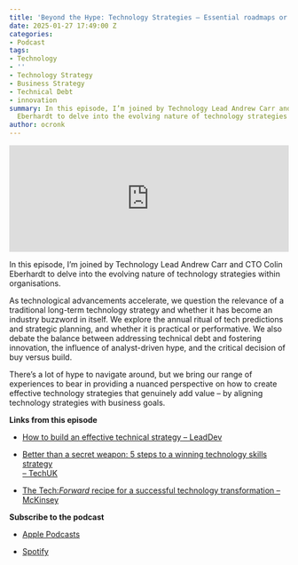 ```yaml
---
title: 'Beyond the Hype: Technology Strategies – Essential roadmaps or just hype?'
date: 2025-01-27 17:49:00 Z
categories:
- Podcast
tags:
- Technology
- ''
- Technology Strategy
- Business Strategy
- Technical Debt
- innovation
summary: In this episode, I’m joined by Technology Lead Andrew Carr and CTO Colin
  Eberhardt to delve into the evolving nature of technology strategies within organisations.
author: ocronk
---
```


<iframe title="Embed Player" src="https://play.libsyn.com/embed/episode/id/35030535/height/192/theme/modern/size/large/thumbnail/yes/custom-color/ffffff/time-start/00:00:00/playlist-height/200/direction/backward/download/yes/font-color/252525" height="192" width="100%" scrolling="no" allowfullscreen="" webkitallowfullscreen="true" mozallowfullscreen="true" oallowfullscreen="true" msallowfullscreen="true" style="border: none;"></iframe>

In this episode, I’m joined by Technology Lead Andrew Carr and CTO Colin Eberhardt to delve into the evolving nature of technology strategies within organisations.

As technological advancements accelerate, we question the relevance of a traditional long-term technology strategy and whether it has become an industry buzzword in itself. We explore the annual ritual of tech predictions and strategic planning, and whether it is practical or performative. We also debate the balance between addressing technical debt and fostering innovation, the influence of analyst-driven hype, and the critical decision of buy versus build.

There’s a lot of hype to navigate around, but we bring our range of experiences to bear in providing a nuanced perspective on how to create effective technology strategies that genuinely add value – by aligning technology strategies with business goals.

**Links from this episode**

* [How to build an effective technical strategy – LeadDev](https://leaddev.com/technical-direction/how-build-effective-technical-strategy)

* [Better than a secret weapon: 5 steps to a winning technology skills strategy](https://www.techuk.org/resource/better-than-a-secret-weapon-5-steps-to-a-winning-technology-skills-strategy.html)\
  [ – TechUK](https://www.techuk.org/resource/better-than-a-secret-weapon-5-steps-to-a-winning-technology-skills-strategy.html)

* [The Tech:](https://www.mckinsey.com/capabilities/mckinsey-digital/our-insights/the-tech-forward-recipe-for-a-successful-technology-transformation)*[Forward](https://www.mckinsey.com/capabilities/mckinsey-digital/our-insights/the-tech-forward-recipe-for-a-successful-technology-transformation)*[ recipe for a successful technology transformation – McKinsey](https://www.mckinsey.com/capabilities/mckinsey-digital/our-insights/the-tech-forward-recipe-for-a-successful-technology-transformation)

**Subscribe to the podcast**

* [Apple Podcasts](https://podcasts.apple.com/dk/podcast/beyond-the-hype/id1612265563)

* [Spotify](https://open.spotify.com/show/2BlwBJ7JoxYpxU4GBmuR4x)
